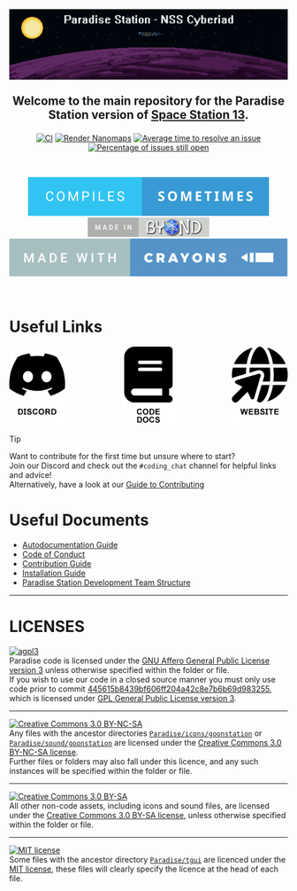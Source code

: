 ## [![Paradise Station](.github/assets/paradise.png)](#) <p align="center">Welcome to the main repository for the Paradise Station version of [Space Station 13](https://spacestation13.com/).</p>

<p align="center">
	<a href="https://github.com/ParadiseSS13/Paradise/actions?query=workflow%3ACI"><img src="https://github.com/ParadiseSS13/Paradise/workflows/CI/badge.svg" alt="CI"></a>
	<a href="https://github.com/ParadiseSS13/Paradise/actions?query=workflow%3A%22Render+Nanomaps%22"><img src="https://github.com/ParadiseSS13/Paradise/workflows/Render%20Nanomaps/badge.svg" alt="Render Nanomaps"></a>
	<a href="http://isitmaintained.com/project/paradisess13/paradise"><img src="http://isitmaintained.com/badge/resolution/paradisess13/paradise.svg" alt="Average time to resolve an issue"></a>
	<a href="http://isitmaintained.com/project/paradisess13/paradise"><img src="http://isitmaintained.com/badge/open/paradisess13/paradise.svg" alt="Percentage of issues still open"></a>
</p>
<br>
<p align="center">
	<a href="https://xkcd.com/371/"><img src=".github/assets/compiles-sometimes.svg" alt="Compiles sometimes"></a>
	<a href="https://www.reddit.com/r/SS13/comments/5oplxp/what_is_the_main_problem_with_byond_as_an_engine/dclbu1a/"><img src=".github/assets/made-in-byond.gif" alt="Made in BYOND"></a>
	<a href="https://xkcd.com/1811/"><img src=".github/assets/made-with-crayons.svg" alt="Made with crayons"></a>
</p>
<br>

# Useful Links
<p align="center">
	<a href="https://discordapp.com/invite/YJDsXFE">
		<picture>
			<source media="(prefers-color-scheme: dark)" srcset=".github/assets/discord-light.png">
			<source media="(prefers-color-scheme: light)" srcset=".github/assets/discord-dark.png">
			<img width="20%" alt="Discord" align="left" src=".github/assets/discord-dark.png" href="https://discordapp.com/invite/YJDsXFE">
		</picture>
	</a>
	<a href="https://codedocs.paradisestation.org">
		<picture>
			<source media="(prefers-color-scheme: dark)" srcset=".github/assets/book-light.png">
			<source media="(prefers-color-scheme: light)" srcset=".github/assets/book-dark.png">
			<img alt="Code docs" width="20%" src=".github/assets/book-dark.png" href="https://codedocs.paradisestation.org/">
		</picture>
	</a>
	<a href="https://www.paradisestation.org/">
		<picture>
			<source media="(prefers-color-scheme: dark)" srcset=".github/assets/web-light.png">
			<source media="(prefers-color-scheme: light)" srcset=".github/assets/web-dark.png">
			<img width="20%" alt="Website" align="right" src=".github/assets/web-dark.png" href="https://www.paradisestation.org/">
		</picture>
	</a>
</p>

> [!TIP]
> Want to contribute for the first time but unsure where to start?<br>
> Join our Discord and check out the `#coding_chat` channel for helpful links and advice!<br>
> Alternatively, have a look at our [Guide to Contributing](https://paradisestation.org/wiki/index.php?title=Guide_to_Contributing)

# Useful Documents

- [Autodocumentation Guide](.github/AUTODOC_GUIDE.md)
- [Code of Conduct](./CODE_OF_CONDUCT.md)
- [Contribution Guide](.github/CONTRIBUTING.md)
- [Installation Guide](.github/DOWNLOADING.md)
- [Paradise Station Development Team Structure](https://www.paradisestation.org/dev/policy/)

---


# LICENSES

[![agpl3](https://img.shields.io/badge/licence-AGPL_3-red?style=for-the-badge)](https://www.gnu.org/licenses/agpl-3.0.en.html)
<br>
Paradise code is licensed under the [GNU Affero General Public License version 3](https://www.gnu.org/licenses/agpl-3.0.en.html) unless otherwise specified within the folder or file.
<br>
If you wish to use our code in a closed source manner you must only use code prior to commit [445615b8439bf606ff204a42c8e7b6b69d983255](https://github.com/ParadiseSS13/Paradise/commit/445615b8439bf606ff204a42c8e7b6b69d983255), which is licensed under [GPL General Public License version 3](https://www.gnu.org/licenses/gpl-3.0.en.html).

---

[![Creative Commons 3.0 BY-NC-SA](https://img.shields.io/badge/licence-CC_3.0_BY--NC--SA-blue?style=for-the-badge)](https://creativecommons.org/licenses/by-nc-sa/3.0/)
<br>
Any files with the ancestor directories [`Paradise/icons/goonstation`](icons/goonstation) or [`Paradise/sound/goonstation`](sound/goonstation) are licensed under the [Creative Commons 3.0 BY-NC-SA license](https://creativecommons.org/licenses/by-nc-sa/3.0).
<br>
Further files or folders may also fall under this licence, and any such instances will be specified within the folder or file.

---

[![Creative Commons 3.0 BY-SA](https://img.shields.io/badge/licence-CC_3.0_BY--SA-lightblue?style=for-the-badge)](https://creativecommons.org/licenses/by-sa/3.0/)
<br>
All other non-code assets, including icons and sound files, are licensed under the [Creative Commons 3.0 BY-SA license](https://creativecommons.org/licenses/by-sa/3.0/), unless otherwise specified within the folder or file.

---

[![MIT license](https://img.shields.io/badge/licence-MIT-green?style=for-the-badge)](https://opensource.org/license/MIT)
<br>
Some files with the ancestor directory [`Paradise/tgui`](tgui) are licenced under the [MIT license](https://opensource.org/license/MIT), these files will clearly specify the licence at the head of each file.
